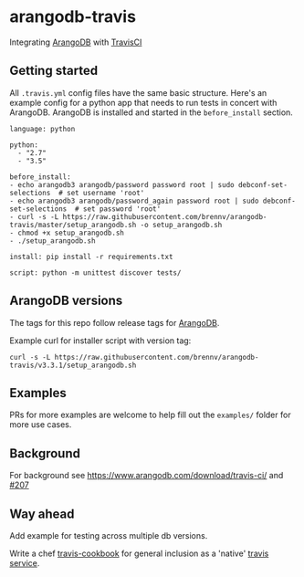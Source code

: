 # arangodb-travis

Integrating [ArangoDB](https://www.arangodb.com/) with [TravisCI](https://travis-ci.org/)

## Getting started

All `.travis.yml` config files have the same basic structure. Here's an example config for a python app that needs to run tests in concert with ArangoDB. ArangoDB is installed and started in the `before_install` section.

```
language: python

python:
  - "2.7"
  - "3.5"

before_install:
- echo arangodb3 arangodb/password password root | sudo debconf-set-selections  # set username 'root'
- echo arangodb3 arangodb/password_again password root | sudo debconf-set-selections  # set password 'root'
- curl -s -L https://raw.githubusercontent.com/brennv/arangodb-travis/master/setup_arangodb.sh -o setup_arangodb.sh
- chmod +x setup_arangodb.sh
- ./setup_arangodb.sh

install: pip install -r requirements.txt

script: python -m unittest discover tests/
```

## ArangoDB versions

The tags for this repo follow release tags for [ArangoDB](https://github.com/arangodb/arangodb).

Example curl for installer script with version tag:

```
curl -s -L https://raw.githubusercontent.com/brennv/arangodb-travis/v3.3.1/setup_arangodb.sh
```

## Examples

PRs for more examples are welcome to help fill out the `examples/` folder for more use cases.

## Background

For background see https://www.arangodb.com/download/travis-ci/ and [#207](https://github.com/arangodb/arangodb/issues/207)

## Way ahead

Add example for testing across multiple db versions.

Write a chef [travis-cookbook](https://github.com/brennv/travis-cookbooks/tree/add-arangodb/community-cookbooks/arangodb) for general inclusion as a 'native' [travis service](https://docs.travis-ci.com/user/database-setup/).
